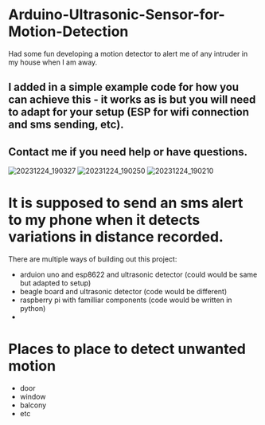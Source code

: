 # Arduino-Ultrasonic-Sensor-for-Motion-Detection
Had some fun developing a motion detector to alert me of any intruder in my house when I am away.
## I added in a simple example code for how you can achieve this - it works as is but you will need to adapt for your setup (ESP for wifi connection and sms sending, etc). 
## Contact me if you need help or have questions.
![20231224_190327](https://github.com/PaulsGitHubs/Arduino-Ultrasonic-Sensor-for-Motion-Detection/assets/102178068/041e5429-1708-4f7c-8527-67f4a0b9e91e)
![20231224_190250](https://github.com/PaulsGitHubs/Arduino-Ultrasonic-Sensor-for-Motion-Detection/assets/102178068/2327a971-996f-4ffa-9022-dc01a780eba1)
![20231224_190210](https://github.com/PaulsGitHubs/Arduino-Ultrasonic-Sensor-for-Motion-Detection/assets/102178068/5e254400-035a-43ae-a10f-9d3a0fe0ae06)

# It is supposed to send an sms alert to my phone when it detects variations in distance recorded.
There are multiple ways of building out this project:
- arduion uno and esp8622 and ultrasonic detector (could would be same but adapted to setup)
- beagle board and ultrasonic detector (code would be different)
- raspberry pi with familliar components (code would be written in python)
- 
# Places to place to detect unwanted motion
- door
- window
- balcony
- etc

  
